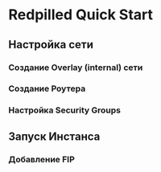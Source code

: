 # Redpilled Quick Start

## Настройка сети

### Создание Overlay (internal) сети

### Создание Роутера

### Настройка Security Groups

## Запуск Инстанса

### Добавление FIP
